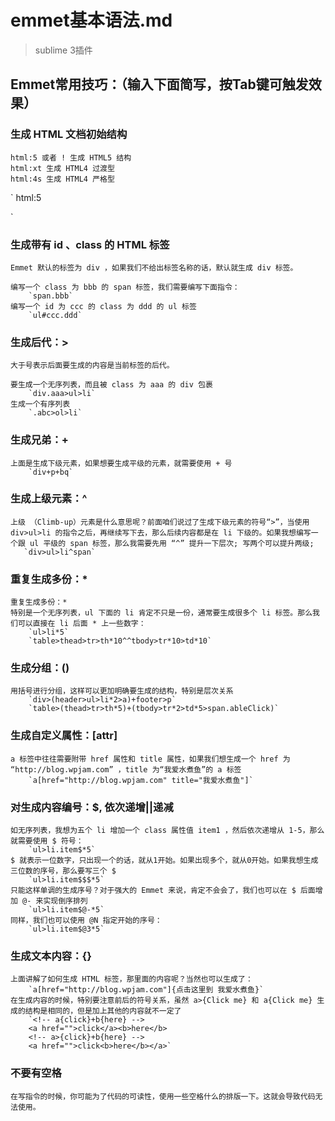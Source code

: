 # emmet基本语法.md

> sublime 3插件


## Emmet常用技巧：（输入下面简写，按Tab键可触发效果）

### 生成 HTML 文档初始结构
    html:5 或者 ! 生成 HTML5 结构
    html:xt 生成 HTML4 过渡型
    html:4s 生成 HTML4 严格型
`
html:5
<!DOCTYPE html>
<html lang="en">
<head>
	<meta charset="UTF-8">
	<title>Document</title>
</head>
<body>
	
</body>
</html>
`

### 生成带有 id 、class 的 HTML 标签

    Emmet 默认的标签为 div ，如果我们不给出标签名称的话，默认就生成 div 标签。

    编写一个 class 为 bbb 的 span 标签，我们需要编写下面指令：
        `span.bbb`
    编写一个 id 为 ccc 的 class 为 ddd 的 ul 标签
        `ul#ccc.ddd`

### 生成后代：>

    大于号表示后面要生成的内容是当前标签的后代。

    要生成一个无序列表，而且被 class 为 aaa 的 div 包裹
        `div.aaa>ul>li`
    生成一个有序列表
        `.abc>ol>li`

### 生成兄弟：+

    上面是生成下级元素，如果想要生成平级的元素，就需要使用 + 号
        `div+p+bq`

### 生成上级元素：^

    上级 （Climb-up）元素是什么意思呢？前面咱们说过了生成下级元素的符号“>”，当使用 div>ul>li 的指令之后，再继续写下去，那么后续内容都是在 li 下级的。如果我想编写一个跟 ul 平级的 span 标签，那么我需要先用 “^” 提升一下层次; 写两个可以提升两级;
       `div>ul>li^span`

### 重复生成多份：*

    重复生成多份：*
    特别是一个无序列表，ul 下面的 li 肯定不只是一份，通常要生成很多个 li 标签。那么我们可以直接在 li 后面 * 上一些数字：
        `ul>li*5`
        `table>thead>tr>th*10^^tbody>tr*10>td*10`

### 生成分组：()

    用括号进行分组，这样可以更加明确要生成的结构，特别是层次关系
        `div>(header>ul>li*2>a)+footer>p`
        `table>(thead>tr>th*5)+(tbody>tr*2>td*5>span.ableClick)`

### 生成自定义属性：[attr]

    a 标签中往往需要附带 href 属性和 title 属性，如果我们想生成一个 href 为 “http://blog.wpjam.com” ，title 为“我爱水煮鱼”的 a 标签
        `a[href="http://blog.wpjam.com" title="我爱水煮鱼"]`

### 对生成内容编号：$, 依次递增||递减

    如无序列表，我想为五个 li 增加一个 class 属性值 item1 ，然后依次递增从 1-5，那么就需要使用 $ 符号：
        `ul>li.item$*5`
    $ 就表示一位数字，只出现一个的话，就从1开始。如果出现多个，就从0开始。如果我想生成三位数的序号，那么要写三个 $
        `ul>li.item$$$*5`
    只能这样单调的生成序号？对于强大的 Emmet 来说，肯定不会会了，我们也可以在 $ 后面增加 @- 来实现倒序排列
        `ul>li.item$@-*5`
    同样，我们也可以使用 @N 指定开始的序号：
        `ul>li.item$@3*5`

### 生成文本内容：{}  

    上面讲解了如何生成 HTML 标签，那里面的内容呢？当然也可以生成了：
        `a[href="http://blog.wpjam.com"]{点击这里到 我爱水煮鱼}`
    在生成内容的时候，特别要注意前后的符号关系，虽然 a>{Click me} 和 a{Click me} 生成的结构是相同的，但是加上其他的内容就不一定了
        `<!-- a{click}+b{here} -->
        <a href="">click</a><b>here</b>
        <!-- a>{click}+b{here} -->
        <a href="">click<b>here</b></a>`

### 不要有空格
    在写指令的时候，你可能为了代码的可读性，使用一些空格什么的排版一下。这就会导致代码无法使用。


    